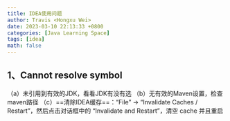 ```yaml
---
title: IDEA使用问题
author: Travis <Hongxu Wei>
date: 2023-03-10 22:13:33 +0800
categories: [Java Learning Space]
tags: [idea]
math: false
---
```


## 1、Cannot resolve symbol 

（a）未引用到有效的JDK，看看JDK有没有选
（b）无有效的Maven设置，检查maven路径
（c）==清除IDEA缓存==：“File” -> “Invalidate Caches / Restart”，然后点击对话框中的 “Invalidate and Restart”，清空 cache 并且重启